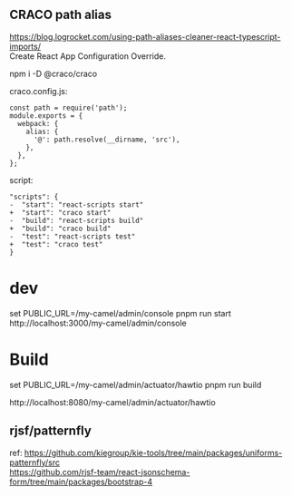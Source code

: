 ## CRACO path alias
https://blog.logrocket.com/using-path-aliases-cleaner-react-typescript-imports/  
Create React App Configuration Override.  

npm i -D @craco/craco  

craco.config.js:
```
const path = require('path');
module.exports = {
  webpack: {
    alias: {
      '@': path.resolve(__dirname, 'src'),
    },
  },
};
```
script:
```
"scripts": {
-  "start": "react-scripts start"
+  "start": "craco start"
-  "build": "react-scripts build"
+  "build": "craco build"
-  "test": "react-scripts test"
+  "test": "craco test"
}
```
# dev

set PUBLIC_URL=/my-camel/admin/console
pnpm run start
http://localhost:3000/my-camel/admin/console

# Build
set PUBLIC_URL=/my-camel/admin/actuator/hawtio
pnpm run build

http://localhost:8080/my-camel/admin/actuator/hawtio

## rjsf/patternfly

   ref:
      https://github.com/kiegroup/kie-tools/tree/main/packages/uniforms-patternfly/src  
      https://github.com/rjsf-team/react-jsonschema-form/tree/main/packages/bootstrap-4  
      
